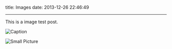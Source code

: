 title: Images
date: 2013-12-26 22:46:49

---

This is a image test post.

![Caption](/assets/wallpaper-2311325.jpg)

![Small Picture](https://placehold.it/350x150.jpg)
